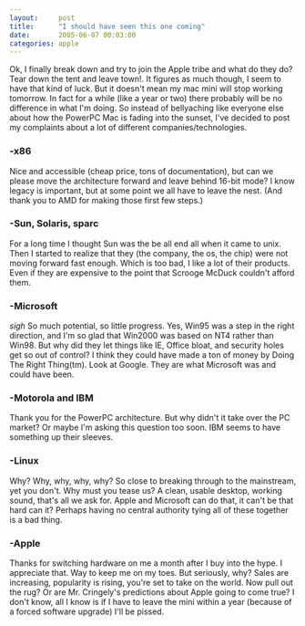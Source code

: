```yaml
---
layout:     post
title:      "I should have seen this one coming"
date:       2005-06-07 00:03:00
categories: apple
---
```

Ok, I finally break down and try to join the Apple tribe and what do they do? Tear down the tent and leave town!. It figures as much though, I seem to have that kind of luck. But it doesn't mean my mac mini will stop working tomorrow. In fact for a while (like a year or two) there probably will be no difference in what I'm doing. So instead of bellyaching like everyone else about how the PowerPC Mac is fading into the sunset, I've decided to post my complaints about a lot of different companies/technologies. 

### -x86

Nice and accessible (cheap price, tons of documentation), but can we please move the architecture forward and leave behind 16-bit mode? I know legacy is important, but at some point we all have to leave the nest. (And thank you to AMD for making those first few steps.) 

###  -Sun, Solaris, sparc

For a long time I thought Sun was the be all end all when it came to unix. Then I started to realize that they (the company, the os, the chip) were not moving forward fast enough. Which is too bad, I like a lot of their products. Even if they are expensive to the point that Scrooge McDuck couldn't afford them. 

### -Microsoft

*sigh* So much potential, so little progress. Yes, Win95 was a step in the right direction, and I'm so glad that Win2000 was based on NT4 rather than Win98. But why did they let things like IE, Office bloat, and security holes get so out of control? I think they could have made a ton of money by Doing The Right Thing(tm). Look at Google. They are what Microsoft was and could have been. 

### -Motorola and IBM

Thank you for the PowerPC architecture. But why didn't it take over the PC market? Or maybe I'm asking this question too soon. IBM seems to have something up their sleeves. 

### -Linux

Why? Why, why, why, why? So close to breaking through to the mainstream, yet you don't. Why must you tease us? A clean, usable desktop, working sound, that's all we ask for. Apple and Microsoft can do that, it can't be that hard can it? Perhaps having no central authority tying all of these together is a bad thing. 

### -Apple

Thanks for switching hardware on me a month after I buy into the hype. I appreciate that. Way to keep me on my toes. But seriously, why? Sales are increasing, popularity is rising, you're set to take on the world. Now pull out the rug? Or are Mr. Cringely's predictions about Apple going to come true? I don't know, all I know is if I have to leave the mini within a year (because of a forced software upgrade) I'll be pissed.
